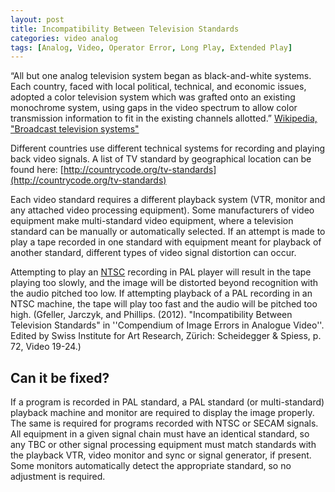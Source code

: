 ```yaml
---
layout: post
title: Incompatibility Between Television Standards
categories: video analog
tags: [Analog, Video, Operator Error, Long Play, Extended Play]
---
```



“All but one analog television system began as black-and-white systems. Each country, faced with local political, technical, and economic issues, adopted a color television system which was grafted onto an existing monochrome system, using gaps in the video spectrum to allow color transmission information to fit in the existing channels allotted.” [Wikipedia, "Broadcast television systems"](http://en.wikipedia.org/wiki/Broadcast_television_systems)

Different countries use different technical systems for recording and playing back video signals. A list of TV standard by geographical location can be found here:
[http://countrycode.org/tv-standards](http://countrycode.org/tv-standards)

Each video standard requires a different playback system (VTR, monitor and any attached video processing equipment). Some manufacturers of video equipment make multi-standard video equipment, where a television standard can be manually or automatically selected. If an attempt is made to play a tape recorded in one standard with equipment meant for playback of another standard, different types of video signal distortion can occur.

Attempting to play an [NTSC](http://en.wikipedia.org/wiki/NTSC) recording in PAL player will result in the tape playing too slowly, and the image will be distorted beyond recognition with the audio pitched too low. If attempting playback of a PAL recording in an NTSC machine, the tape will play too fast and the audio will be pitched too high. (Gfeller, Jarczyk, and Phillips. (2012). "Incompatibility Between Television Standards" in ''Compendium of Image Errors in Analogue Video''. Edited by Swiss Institute for Art Research, Zürich: Scheidegger & Spiess, p. 72, Video 19-24.)

## Can it be fixed?

If a program is recorded in PAL standard, a PAL standard (or multi-standard) playback machine and monitor are required to display the image properly. The same is required for programs recorded with NTSC or SECAM signals. All equipment in a given signal chain must have an identical standard, so any TBC or other signal processing equipment must match standards with the playback VTR, video monitor and sync or signal generator, if present. Some monitors automatically detect the appropriate standard, so no adjustment is required.

